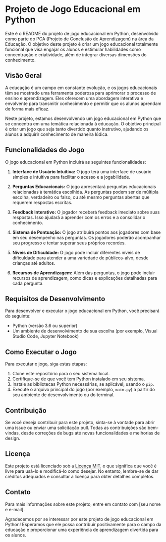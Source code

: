 # Projeto de Jogo Educacional em Python

Este é o README do projeto de jogo educacional em Python, desenvolvido como parte do PCA (Projeto de Conclusão de Aprendizagem) na área da Educação. O objetivo deste projeto é criar um jogo educacional totalmente funcional que visa engajar os alunos e estimular habilidades como concentração e criatividade, além de integrar diversas dimensões do conhecimento.

## Visão Geral

A educação é um campo em constante evolução, e os jogos educacionais têm se mostrado uma ferramenta poderosa para aprimorar o processo de ensino e aprendizagem. Eles oferecem uma abordagem interativa e envolvente para transmitir conhecimento e permitir que os alunos aprendam de forma mais eficaz.

Neste projeto, estamos desenvolvendo um jogo educacional em Python que se concentra em uma temática relacionada à educação. O objetivo principal é criar um jogo que seja tanto divertido quanto instrutivo, ajudando os alunos a adquirir conhecimento de maneira lúdica.

## Funcionalidades do Jogo

O jogo educacional em Python incluirá as seguintes funcionalidades:

1. **Interface de Usuário Intuitiva:** O jogo terá uma interface de usuário simples e intuitiva para facilitar o acesso e a jogabilidade.

2. **Perguntas Educacionais:** O jogo apresentará perguntas educacionais relacionadas à temática escolhida. As perguntas podem ser de múltipla escolha, verdadeiro ou falso, ou até mesmo perguntas abertas que requerem respostas escritas.

3. **Feedback Interativo:** O jogador receberá feedback imediato sobre suas respostas. Isso ajudará a aprender com os erros e a consolidar o conhecimento.

4. **Sistema de Pontuação:** O jogo atribuirá pontos aos jogadores com base em seu desempenho nas perguntas. Os jogadores poderão acompanhar seu progresso e tentar superar seus próprios recordes.

5. **Níveis de Dificuldade:** O jogo pode incluir diferentes níveis de dificuldade para atender a uma variedade de públicos-alvo, desde crianças até adultos.

6. **Recursos de Aprendizagem:** Além das perguntas, o jogo pode incluir recursos de aprendizagem, como dicas e explicações detalhadas para cada pergunta.

## Requisitos de Desenvolvimento

Para desenvolver e executar o jogo educacional em Python, você precisará do seguinte:

- Python (versão 3.6 ou superior)
- Um ambiente de desenvolvimento de sua escolha (por exemplo, Visual Studio Code, Jupyter Notebook)

## Como Executar o Jogo

Para executar o jogo, siga estas etapas:

1. Clone este repositório para o seu sistema local.
2. Certifique-se de que você tem Python instalado em seu sistema.
3. Instale as bibliotecas Python necessárias, se aplicável, usando o `pip`.
4. Execute o arquivo principal do jogo (por exemplo, `main.py`) a partir do seu ambiente de desenvolvimento ou do terminal.

## Contribuição

Se você deseja contribuir para este projeto, sinta-se à vontade para abrir uma issue ou enviar uma solicitação pull. Todas as contribuições são bem-vindas, desde correções de bugs até novas funcionalidades e melhorias de design.

## Licença

Este projeto está licenciado sob a [Licença MIT](LICENSE.md), o que significa que você é livre para usá-lo e modificá-lo como desejar. No entanto, lembre-se de dar créditos adequados e consultar a licença para obter detalhes completos.

## Contato

Para mais informações sobre este projeto, entre em contato com [seu nome e e-mail].

Agradecemos por se interessar por este projeto de jogo educacional em Python! Esperamos que ele possa contribuir positivamente para o campo da educação e proporcionar uma experiência de aprendizagem divertida para os alunos.

